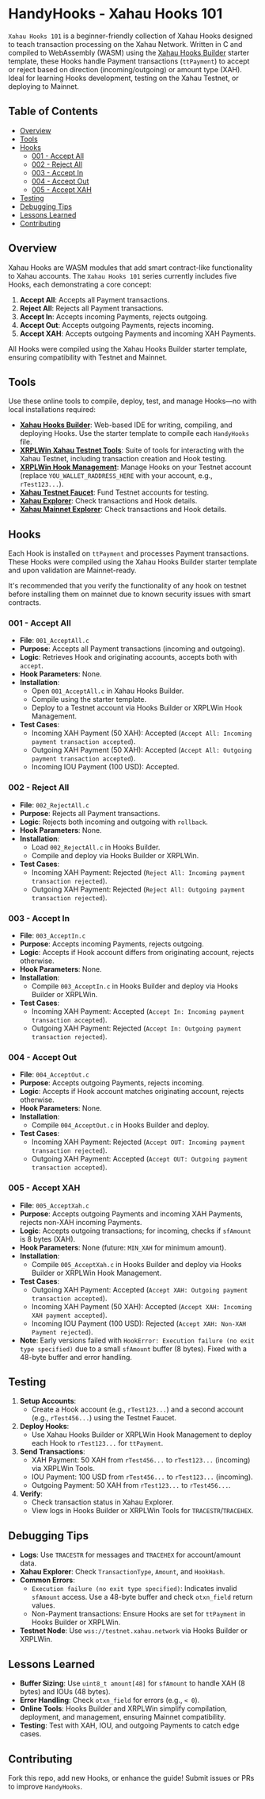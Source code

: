 # HandyHooks - Xahau Hooks 101

`Xahau Hooks 101` is a beginner-friendly collection of Xahau Hooks designed to teach transaction processing on the Xahau Network. Written in C and compiled to WebAssembly (WASM) using the [Xahau Hooks Builder](https://hooks-builder.xrpl.org/develop) starter template, these Hooks handle Payment transactions (`ttPayment`) to accept or reject based on direction (incoming/outgoing) or amount type (XAH). Ideal for learning Hooks development, testing on the Xahau Testnet, or deploying to Mainnet.

## Table of Contents
- [Overview](#overview)
- [Tools](#tools)
- [Hooks](#hooks)
  - [001 - Accept All](#001---accept-all)
  - [002 - Reject All](#002---reject-all)
  - [003 - Accept In](#003---accept-in)
  - [004 - Accept Out](#004---accept-out)
  - [005 - Accept XAH](#005---accept-xah)
- [Testing](#testing)
- [Debugging Tips](#debugging-tips)
- [Lessons Learned](#lessons-learned)
- [Contributing](#contributing)

## Overview
Xahau Hooks are WASM modules that add smart contract-like functionality to Xahau accounts. The `Xahau Hooks 101` series currently includes five Hooks, each demonstrating a core concept:

1. **Accept All**: Accepts all Payment transactions.
2. **Reject All**: Rejects all Payment transactions.
3. **Accept In**: Accepts incoming Payments, rejects outgoing.
4. **Accept Out**: Accepts outgoing Payments, rejects incoming.
5. **Accept XAH**: Accepts outgoing Payments and incoming XAH Payments.

All Hooks were compiled using the Xahau Hooks Builder starter template, ensuring compatibility with Testnet and Mainnet.

## Tools
Use these online tools to compile, deploy, test, and manage Hooks—no with local installations required:

- **[Xahau Hooks Builder](https://hooks-builder.xrpl.org/develop)**: Web-based IDE for writing, compiling, and deploying Hooks. Use the starter template to compile each `HandyHooks` file.
- **[XRPLWin Xahau Testnet Tools](https://xahau-testnet.xrplwin.com/tools)**: Suite of tools for interacting with the Xahau Testnet, including transaction creation and Hook testing.
- **[XRPLWin Hook Management](https://xahau-testnet.xrplwin.com/account/YOU_WALLET_RADDRESS_HERE/manage/hooks)**: Manage Hooks on your Testnet account (replace `YOU_WALLET_RADDRESS_HERE` with your account, e.g., `rTest123...`).
- **[Xahau Testnet Faucet](https://xahau-test.net/faucet)**: Fund Testnet accounts for testing.
- **[Xahau Explorer](https://test.xahauexplorer.com/en)**: Check transactions and Hook details.
- **[Xahau Mainnet Explorer](https://xahau.xrplwin.com/)**: Check transactions and Hook details.

## Hooks

Each Hook is installed on `ttPayment` and processes Payment transactions. These Hooks were compiled using the Xahau Hooks Builder starter template and upon validation are Mainnet-ready. 

It's recommended that you verify the functionality of any hook on testnet before installing them on mainnet due to known security issues with smart contracts.

### 001 - Accept All
- **File**: `001_AcceptAll.c`
- **Purpose**: Accepts all Payment transactions (incoming and outgoing).
- **Logic**: Retrieves Hook and originating accounts, accepts both with `accept`.
- **Hook Parameters**: None.
- **Installation**:
  - Open `001_AcceptAll.c` in Xahau Hooks Builder.
  - Compile using the starter template.
  - Deploy to a Testnet account via Hooks Builder or XRPLWin Hook Management.
- **Test Cases**:
  - Incoming XAH Payment (50 XAH): Accepted (`Accept All: Incoming payment transaction accepted`).
  - Outgoing XAH Payment (50 XAH): Accepted (`Accept All: Outgoing payment transaction accepted`).
  - Incoming IOU Payment (100 USD): Accepted.

### 002 - Reject All
- **File**: `002_RejectAll.c`
- **Purpose**: Rejects all Payment transactions.
- **Logic**: Rejects both incoming and outgoing with `rollback`.
- **Hook Parameters**: None.
- **Installation**:
  - Load `002_RejectAll.c` in Hooks Builder.
  - Compile and deploy via Hooks Builder or XRPLWin.
- **Test Cases**:
  - Incoming XAH Payment: Rejected (`Reject All: Incoming payment transaction rejected`).
  - Outgoing XAH Payment: Rejected (`Reject All: Outgoing payment transaction rejected`).

### 003 - Accept In
- **File**: `003_AcceptIn.c`
- **Purpose**: Accepts incoming Payments, rejects outgoing.
- **Logic**: Accepts if Hook account differs from originating account, rejects otherwise.
- **Hook Parameters**: None.
- **Installation**:
  - Compile `003_AcceptIn.c` in Hooks Builder and deploy via Hooks Builder or XRPLWin.
- **Test Cases**:
  - Incoming XAH Payment: Accepted (`Accept In: Incoming payment transaction accepted`).
  - Outgoing XAH Payment: Rejected (`Accept In: Outgoing payment transaction rejected`).

### 004 - Accept Out
- **File**: `004_AcceptOut.c`
- **Purpose**: Accepts outgoing Payments, rejects incoming.
- **Logic**: Accepts if Hook account matches originating account, rejects otherwise.
- **Hook Parameters**: None.
- **Installation**:
  - Compile `004_AcceptOut.c` in Hooks Builder and deploy.
- **Test Cases**:
  - Incoming XAH Payment: Rejected (`Accept OUT: Incoming payment transaction rejected`).
  - Outgoing XAH Payment: Accepted (`Accept OUT: Outgoing payment transaction accepted`).

### 005 - Accept XAH
- **File**: `005_AcceptXah.c`
- **Purpose**: Accepts outgoing Payments and incoming XAH Payments, rejects non-XAH incoming Payments.
- **Logic**: Accepts outgoing transactions; for incoming, checks if `sfAmount` is 8 bytes (XAH).
- **Hook Parameters**: None (future: `MIN_XAH` for minimum amount).
- **Installation**:
  - Compile `005_AcceptXah.c` in Hooks Builder and deploy via Hooks Builder or XRPLWin Hook Management.
- **Test Cases**:
  - Outgoing XAH Payment: Accepted (`Accept XAH: Outgoing payment transaction accepted`).
  - Incoming XAH Payment (50 XAH): Accepted (`Accept XAH: Incoming XAH payment accepted`).
  - Incoming IOU Payment (100 USD): Rejected (`Accept XAH: Non-XAH Payment rejected`).
- **Note**: Early versions failed with `HookError: Execution failure (no exit type specified)` due to a small `sfAmount` buffer (8 bytes). Fixed with a 48-byte buffer and error handling.

## Testing
1. **Setup Accounts**:
   - Create a Hook account (e.g., `rTest123...`) and a second account (e.g., `rTest456...`) using the Testnet Faucet.
2. **Deploy Hooks**:
   - Use Xahau Hooks Builder or XRPLWin Hook Management to deploy each Hook to `rTest123...` for `ttPayment`.
3. **Send Transactions**:
   - XAH Payment: 50 XAH from `rTest456...` to `rTest123...` (incoming) via XRPLWin Tools.
   - IOU Payment: 100 USD from `rTest456...` to `rTest123...` (incoming).
   - Outgoing Payment: 50 XAH from `rTest123...` to `rTest456...`.
4. **Verify**:
   - Check transaction status in Xahau Explorer.
   - View logs in Hooks Builder or XRPLWin Tools for `TRACESTR`/`TRACEHEX`.

## Debugging Tips
- **Logs**: Use `TRACESTR` for messages and `TRACEHEX` for account/amount data.
- **Xahau Explorer**: Check `TransactionType`, `Amount`, and `HookHash`.
- **Common Errors**:
  - `Execution failure (no exit type specified)`: Indicates invalid `sfAmount` access. Use a 48-byte buffer and check `otxn_field` return values.
  - Non-Payment transactions: Ensure Hooks are set for `ttPayment` in Hooks Builder or XRPLWin.
- **Testnet Node**: Use `wss://testnet.xahau.network` via Hooks Builder or XRPLWin.

## Lessons Learned
- **Buffer Sizing**: Use `uint8_t amount[48]` for `sfAmount` to handle XAH (8 bytes) and IOUs (48 bytes).
- **Error Handling**: Check `otxn_field` for errors (e.g., `< 0`).
- **Online Tools**: Hooks Builder and XRPLWin simplify compilation, deployment, and management, ensuring Mainnet compatibility.
- **Testing**: Test with XAH, IOU, and outgoing Payments to catch edge cases.

## Contributing
Fork this repo, add new Hooks, or enhance the guide! Submit issues or PRs to improve `HandyHooks`.